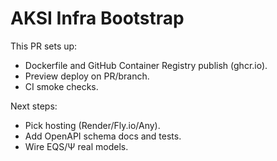 # AKSI Infra Bootstrap

This PR sets up:
- Dockerfile and GitHub Container Registry publish (ghcr.io).
- Preview deploy on PR/branch.
- CI smoke checks.

Next steps:
- Pick hosting (Render/Fly.io/Any).
- Add OpenAPI schema docs and tests.
- Wire EQS/Ψ real models.
